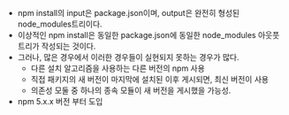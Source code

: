- npm install의 input은 package.json이며, output은 완전히 형성된 node_modules트리이다.
- 이상적인 npm install은 동일한 package.json에 동일한 node_modules 아웃풋 트리가 작성되는 것이다.
- 그러나, 많은 경우에서 이러한 경우들이 실현되지 못하는 경우가 많다.
    - 다른 설치 알고리즘을 사용하는 다른 버전의 npm 사용
    - 직접 패키지의 새 버전이 마지막에 설치된 이후 게시되면, 최신 버전이 사용
    - 의존성 모둘 중 하나의 종속 모듈이 새 버전을 게시했을 가능성.
- npm 5.x.x 버전 부터 도입